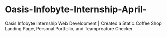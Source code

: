 # Oasis-Infobyte-Internship-April-
Oasis Infobyte Internship Web Development | Created a Static Coffee Shop Landing Page, Personal Portfolio, and Teampreature Checker
